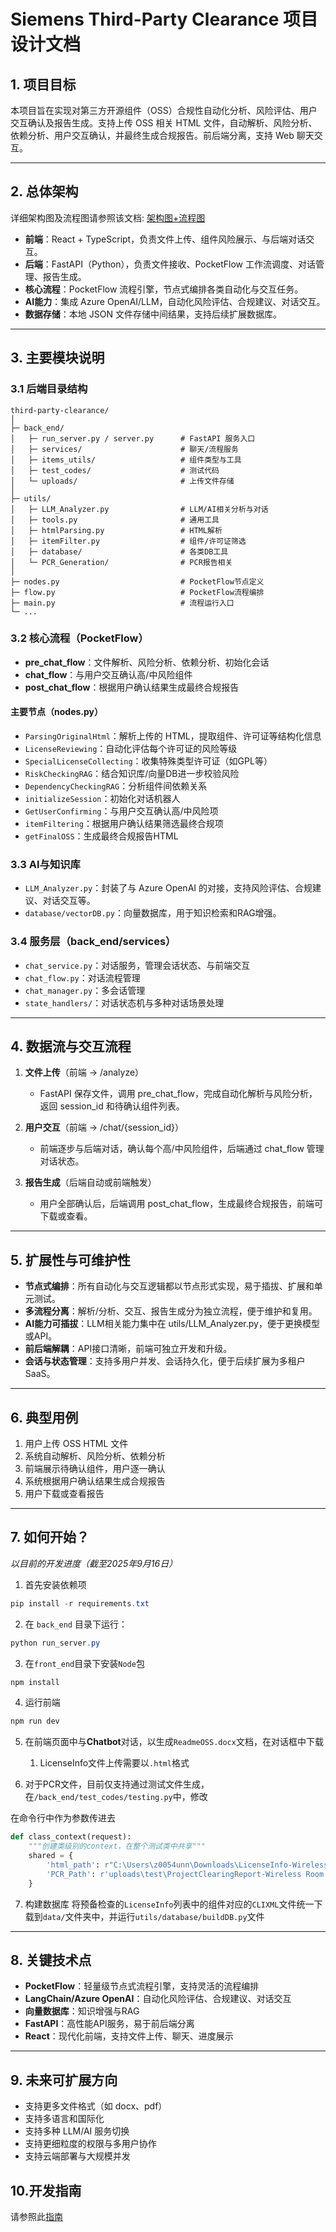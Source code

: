 # Siemens Third-Party Clearance 项目设计文档

## 1. 项目目标

本项目旨在实现对第三方开源组件（OSS）合规性自动化分析、风险评估、用户交互确认及报告生成。支持上传 OSS 相关 HTML 文件，自动解析、风险分析、依赖分析、用户交互确认，并最终生成合规报告。前后端分离，支持 Web 聊天交互。

---

## 2. 总体架构

详细架构图及流程图请参照该文档: [架构图+流程图](README_Doc\Architecture_Workflow.md)

- **前端**：React + TypeScript，负责文件上传、组件风险展示、与后端对话交互。
- **后端**：FastAPI（Python），负责文件接收、PocketFlow 工作流调度、对话管理、报告生成。
- **核心流程**：PocketFlow 流程引擎，节点式编排各类自动化与交互任务。
- **AI能力**：集成 Azure OpenAI/LLM，自动化风险评估、合规建议、对话交互。
- **数据存储**：本地 JSON 文件存储中间结果，支持后续扩展数据库。

---

## 3. 主要模块说明

### 3.1 后端目录结构

```
third-party-clearance/
│
├─ back_end/
│   ├─ run_server.py / server.py      # FastAPI 服务入口
│   ├─ services/                      # 聊天/流程服务
│   ├─ items_utils/                   # 组件类型与工具
│   ├─ test_codes/                    # 测试代码
│   └─ uploads/                       # 上传文件存储
│
├─ utils/
│   ├─ LLM_Analyzer.py                # LLM/AI相关分析与对话
│   ├─ tools.py                       # 通用工具
│   ├─ htmlParsing.py                 # HTML解析
│   ├─ itemFilter.py                  # 组件/许可证筛选
│   ├─ database/                      # 各类DB工具
│   └─ PCR_Generation/                # PCR报告相关
│
├─ nodes.py                           # PocketFlow节点定义
├─ flow.py                            # PocketFlow流程编排
├─ main.py                            # 流程运行入口
└─ ...
```

### 3.2 核心流程（PocketFlow）

- **pre_chat_flow**：文件解析、风险分析、依赖分析、初始化会话
- **chat_flow**：与用户交互确认高/中风险组件
- **post_chat_flow**：根据用户确认结果生成最终合规报告

#### 主要节点（nodes.py）

- `ParsingOriginalHtml`：解析上传的 HTML，提取组件、许可证等结构化信息
- `LicenseReviewing`：自动化评估每个许可证的风险等级
- `SpecialLicenseCollecting`：收集特殊类型许可证（如GPL等）
- `RiskCheckingRAG`：结合知识库/向量DB进一步校验风险
- `DependencyCheckingRAG`：分析组件间依赖关系
- `initializeSession`：初始化对话机器人
- `GetUserConfirming`：与用户交互确认高/中风险项
- `itemFiltering`：根据用户确认结果筛选最终合规项
- `getFinalOSS`：生成最终合规报告HTML

### 3.3 AI与知识库

- `LLM_Analyzer.py`：封装了与 Azure OpenAI 的对接，支持风险评估、合规建议、对话交互等。
- `database/vectorDB.py`：向量数据库，用于知识检索和RAG增强。

### 3.4 服务层（back_end/services）

- `chat_service.py`：对话服务，管理会话状态、与前端交互
- `chat_flow.py`：对话流程管理
- `chat_manager.py`：多会话管理
- `state_handlers/`：对话状态机与多种对话场景处理

---

## 4. 数据流与交互流程

1. **文件上传**（前端 -> /analyze）
	- FastAPI 保存文件，调用 pre_chat_flow，完成自动化解析与风险分析，返回 session_id 和待确认组件列表。

2. **用户交互**（前端 -> /chat/{session_id}）
	- 前端逐步与后端对话，确认每个高/中风险组件，后端通过 chat_flow 管理对话状态。

3. **报告生成**（后端自动或前端触发）
	- 用户全部确认后，后端调用 post_chat_flow，生成最终合规报告，前端可下载或查看。

---

## 5. 扩展性与可维护性

- **节点式编排**：所有自动化与交互逻辑都以节点形式实现，易于插拔、扩展和单元测试。
- **多流程分离**：解析/分析、交互、报告生成分为独立流程，便于维护和复用。
- **AI能力可插拔**：LLM相关能力集中在 utils/LLM_Analyzer.py，便于更换模型或API。
- **前后端解耦**：API接口清晰，前端可独立开发和升级。
- **会话与状态管理**：支持多用户并发、会话持久化，便于后续扩展为多租户SaaS。

---

## 6. 典型用例

1. 用户上传 OSS HTML 文件
2. 系统自动解析、风险分析、依赖分析
3. 前端展示待确认组件，用户逐一确认
4. 系统根据用户确认结果生成合规报告
5. 用户下载或查看报告

---

## 7. 如何开始？
*以目前的开发进度（截至2025年9月16日）*

1. 首先安装依赖项

```powershell
pip install -r requirements.txt
```

2. 在 `back_end` 目录下运行：

```powershell
python run_server.py
```

3. 在`front_end`目录下安装`Node`包

```powershell
npm install
```

4. 运行前端

```powershell
npm run dev
```

5. 在前端页面中与**Chatbot**对话，以生成`ReadmeOSS.docx`文档，在对话框中下载
   1. LicenseInfo文件上传需要以`.html`格式
   
6. 对于PCR文件，目前仅支持通过测试文件生成，在`/back_end/test_codes/testing.py`中，修改

在命令行中作为参数传进去

```python
def class_context(request):
    """创建类级别的context，在整个测试类中共享"""
    shared = {
        'html_path': r"C:\Users\z0054unn\Downloads\LicenseInfo-Wireless Room Sensor-2.0-2025-08-22_01_44_49.html",
        'PCR_Path': r'uploads\test\ProjectClearingReport-Wireless Room Sensor-2.0-2025-08-28_03_14_37.docx',
    }
```

7. 构建数据库
将预备检查的`LicenseInfo`列表中的组件对应的`CLIXML`文件统一下载到`data/`文件夹中，并运行`utils/database/buildDB.py`文件

---

## 8. 关键技术点

- **PocketFlow**：轻量级节点式流程引擎，支持灵活的流程编排
- **LangChain/Azure OpenAI**：自动化风险评估、合规建议、对话交互
- **向量数据库**：知识增强与RAG
- **FastAPI**：高性能API服务，易于前后端分离
- **React**：现代化前端，支持文件上传、聊天、进度展示

---

## 9. 未来可扩展方向

- 支持更多文件格式（如 docx、pdf）
- 支持多语言和国际化
- 支持多种 LLM/AI 服务切换
- 支持更细粒度的权限与多用户协作
- 支持云端部署与大规模并发

## 10.开发指南
请参照此[指南](README_Doc\Tutorial.md)